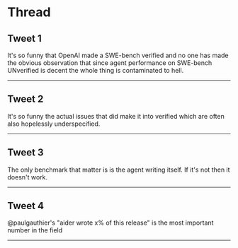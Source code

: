 # Thread

## Tweet 1

It's so funny that OpenAI made a SWE-bench verified and no one has made the obvious observation that since agent performance on SWE-bench UNverified is decent the whole thing is contaminated to hell.

---

## Tweet 2

It's so funny the actual issues that did make it into verified which are often also hopelessly underspecified.

---

## Tweet 3

The only benchmark that matter is is the agent writing itself. If it's not then it doesn't work.

---

## Tweet 4

@paulgauthier's "aider wrote x% of this release" is the most important number in the field

---

